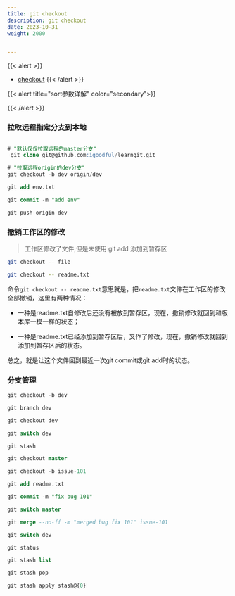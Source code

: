```yaml
---
title: git checkout
description: git checkout
date: 2023-10-31
weight: 2000


---
```

<style>
th, td {
  border: 1px solid rgb(190, 190, 190);
}
</style>
{{< alert >}}
- [checkout](https://www.cnblogs.com/xiaomaomao/p/13849825.html)
{{< /alert >}}


{{< alert title="sort参数详解" color="secondary">}}

{{< /alert >}}








### 拉取远程指定分支到本地

```sql

# "默认仅仅拉取远程的master分支"
 git clone git@github.com:igoodful/learngit.git

# "拉取远程origin的dev分支"
git checkout -b dev origin/dev

git add env.txt

git commit -m "add env"

git push origin dev

```


### 撤销工作区的修改

> 工作区修改了文件,但是未使用 git add 添加到暂存区

```bash
git checkout -- file

git checkout -- readme.txt
```

命令`git checkout -- readme.txt`意思就是，把`readme.txt`文件在工作区的修改全部撤销，这里有两种情况：

- 一种是readme.txt自修改后还没有被放到暂存区，现在，撤销修改就回到和版本库一模一样的状态；

- 一种是readme.txt已经添加到暂存区后，又作了修改，现在，撤销修改就回到添加到暂存区后的状态。

总之，就是让这个文件回到最近一次git commit或git add时的状态。


### 分支管理

```sql
git checkout -b dev

git branch dev

git checkout dev


```



```sql
git switch dev

git stash

git checkout master

git checkout -b issue-101

git add readme.txt

git commit -m "fix bug 101"

git switch master

git merge --no-ff -m "merged bug fix 101" issue-101

git switch dev

git status

git stash list

git stash pop

git stash apply stash@{0}
```
